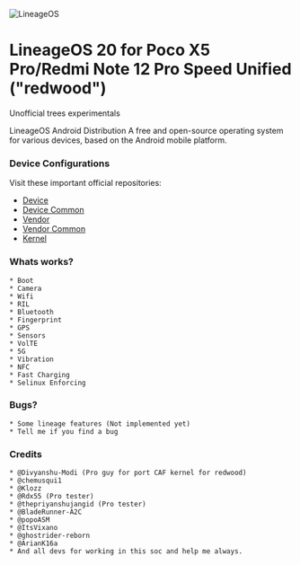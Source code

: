 ![LineageOS](https://i.blogs.es/86a836/img_20230206_112113_788/1366_2000.jpeg)

LineageOS 20 for Poco X5 Pro/Redmi Note 12 Pro Speed Unified ("redwood")
===========

Unofficial trees experimentals

LineageOS Android Distribution A free and open-source operating system for various devices, based on the Android mobile platform.

### Device Configurations

Visit these important official repositories:

- [Device](https://github.com/lineage-redwood/android_device_xiaomi_redwood)
- [Device Common](https://github.com/lineage-redwood/android_device_xiaomi_sm7325-common)
- [Vendor](https://github.com/lineage-redwood/android_vendor_xiaomi_redwood)
- [Vendor Common](https://github.com/lineage-redwood/android_vendor_xiaomi_sm7325-common)
- [Kernel](https://github.com/lineage-redwood/android_kernel_xiaomi_sm7325)

### Whats works?

	* Boot
	* Camera
	* Wifi
	* RIL
	* Bluetooth
	* Fingerprint
	* GPS
	* Sensors
	* VolTE
	* 5G
	* Vibration
	* NFC
	* Fast Charging
	* Selinux Enforcing

### Bugs?

	* Some lineage features (Not implemented yet)
	* Tell me if you find a bug

### Credits

	* @Divyanshu-Modi (Pro guy for port CAF kernel for redwood)
	* @chemusqui1
	* @Klozz
	* @Rdx55 (Pro tester)
	* @thepriyanshujangid (Pro tester)
	* @BladeRunner-A2C
	* @popoASM
	* @ItsVixano
	* @ghostrider-reborn
	* @ArianK16a
	* And all devs for working in this soc and help me always.

